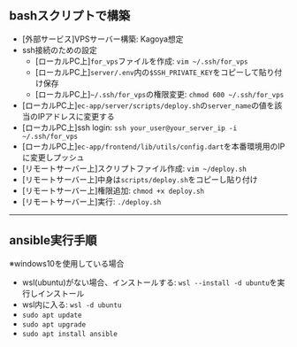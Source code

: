 ## bashスクリプトで構築
- [外部サービス]VPSサーバー構築: Kagoya想定
- ssh接続のための設定
    <!-- - [ローカルPC上]SSHフォルダを作成: `mkdir -p ~/.ssh` ➔ 基本ある -->
    <!-- - [ローカルPC上]`.ssh`権限変更: `chmod 700 ~/.ssh` ➔ 基本700 -->
    - [ローカルPC上]`for_vps`ファイルを作成: `vim ~/.ssh/for_vps`
    - [ローカルPC上]`server/.env`内の`$SSH_PRIVATE_KEY`をコピーして貼り付け保存
    - [ローカルPC上]`~/.ssh/for_vps`の権限変更: `chmod 600 ~/.ssh/for_vps`
- [ローカルPC上]`ec-app/server/scripts/deploy.sh`の`server_name`の値を該当のIPアドレスに変更する
- [ローカルPC上]ssh login: `ssh your_user@your_server_ip -i ~/.ssh/for_vps`
- [ローカルPC上]`ec-app/frontend/lib/utils/config.dart`を本番環境用のIPに変更しプッシュ
- [リモートサーバー上]スクリプトファイル作成: `vim ~/deploy.sh`
- [リモートサーバー上]中身は`scripts/deploy.sh`をコピーし貼り付け
- [リモートサーバー上]権限追加: `chmod +x deploy.sh`
- [リモートサーバー上]実行: `./deploy.sh`

---

<!-- 下記は実現が手間なので、bashスクリプトを用いる -->
## ansible実行手順
※windows10を使用している場合
- wsl(ubuntu)がない場合、インストールする: `wsl --install -d ubuntu`を実行しインストール
- wsl内に入る: `wsl -d ubuntu`
- `sudo apt update`
- `sudo apt upgrade`
- `sudo apt install ansible`